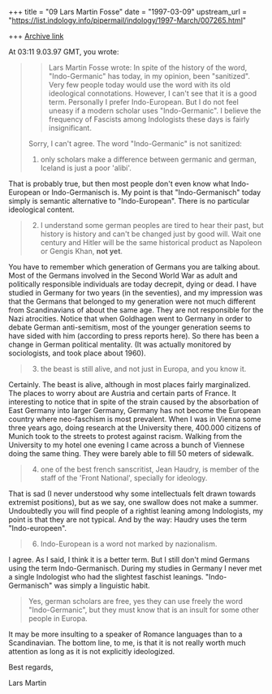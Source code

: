 +++
title = "09 Lars Martin Fosse"
date = "1997-03-09"
upstream_url = "https://list.indology.info/pipermail/indology/1997-March/007265.html"

+++
[Archive link](https://list.indology.info/pipermail/indology/1997-March/007265.html)

At 03:11 9.03.97 GMT, you wrote:
>>Lars Martin Fosse wrote:
>>In spite of the history of the word, "Indo-Germanic" has today, in my
>>opinion, been "sanitized". Very few people today would use the word with its
>>old ideological connotations. However, I can't see that it is a good term.
>>Personally I prefer Indo-European. But I do not feel uneasy if a modern
>>scholar uses "Indo-Germanic". I believe the frequency of Fascists among
>>Indologists these days is fairly insignificant.
>
>	Sorry, I can't agree. The word "Indo-Germanic" is not sanitized:
>
>1) only scholars make a difference between germanic and german, Iceland is
>just a poor 'alibi'.

That is probably true, but then most people don't even know what
Indo-European or Indo-Germanisch is. My point is that "Indo-Germanisch"
today simply is semantic alternative to "Indo-European". There is no
particular ideological content.

>2) I understand some german peoples are tired to hear their past, but
>history is history and can't be changed just by good will. Wait one century
>and Hitler will be the same historical product as Napoleon or Gengis Khan,
>**not yet**.

You have to remember which generation of Germans you are talking about. Most
of the Germans involved in the Second World War as adult and politically
responsible individuals are today decrepit, dying or dead. I have studied in
Germany for two years (in the seventies), and my impression was that the
Germans that belonged to my generation were not much different from
Scandinavians of about the same age. They are not responsible for the Nazi
atrocities. Notice that when Goldhagen went to Germany in order to debate
German anti-semitism, most of the younger generation seems to have sided
with him (according to press reports here). So there has been a change in
German political mentality. (It was actually monitored by sociologists, and
took place about 1960).

>3) the beast is still alive, and not just in Europa, and you know it.

Certainly. The beast is alive, although in most places fairly marginalized.
The places to worry about are Austria and certain parts of France. It
interesting to notice that in spite of the strain caused by the absorbation
of East Germany into larger Germany, Germany has not become the European
country where neo-faschism is most prevalent. When I was in Vienna some
three years ago, doing research at the University there, 400.000 citizens of
Munich took to the streets to protest against racism. Walking from the
University to my hotel one evening I came across a bunch of Viennese doing
the same thing. They were barely able to fill 50 meters of sidewalk. 

>4) one of the best french sanscritist, Jean Haudry, is member of the staff
>of the 'Front National', specially for ideology.

That is sad (I never understood why some intellectuals felt drawn towards
extremist positions), but as we say, one swallow does not make a summer.
Undoubtedly you will find people of a rightist leaning among Indologists, my
point is that they are not typical. And by the way: Haudry uses the term
"Indo-europeen".

>6) Indo-European is a word not marked by nazionalism. 

I agree. As I said, I think it is a better term. But I still don't mind
Germans using the term Indo-Germanisch. During my studies in Germany I never
met a single Indologist who had the slightest faschist leanings.
"Indo-Germanisch" was simply a linguistic habit.

>	Yes, german scholars are free, yes they can use freely the word
>"Indo-Germanic", but they must know that is an insult for some other people
>in Europa.

It may be more insulting to a speaker of Romance languages than to a
Scandinavian. The bottom line, to me, is that it is not really worth much
attention as long as it is not explicitly ideologized. 

Best regards,

Lars Martin





